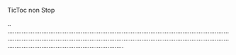 TicToc non Stop

..
.........................................................................................................................................................................................................................................................................................................................